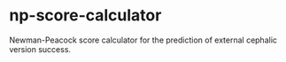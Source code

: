# np-score-calculator
Newman-Peacock score calculator for the prediction of external cephalic version success.
